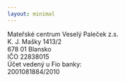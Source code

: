 ```yaml
---
layout: minimal
---
```


Mateřské centrum Veselý Paleček z.s.  
K. J. Mašky 1413/2  
678 01 Blansko  
IČO 22838015  
Účet vedený u Fio banky:  
2001081884/2010  

